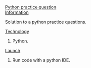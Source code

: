 <ins>Python practice question</ins><br>
<ins>Information</ins><br>

Solution to a python practice questions.<br>
  
<ins>Technology</ins><br>
  
1. Python. <br>
  
<ins>Launch</ins><br>
1. Run code with a python IDE.
